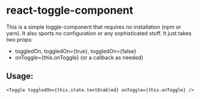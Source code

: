 # react-toggle-component
This is a simple toggle-component that requires no installation (npm or yarn).
It also sports no configuration or any sophisticated stuff. 
It just takes two props:
 - toggledOn, toggledOn={true}, toggledOn={false}
 - onToggle={this.onToggle} (or a callback as needed)
 
## Usage:
```
<Toggle toggledOn={this.state.textEnabled} onToggle={this.onToggle} />
```

